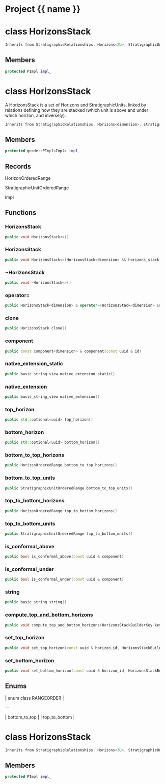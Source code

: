 <script setup>
import {useRoute} from 'vitepress'
const {path} = useRoute()
const tokens = path.split('/')
const words = tokens[2].split('-');
for (let i = 0; i < words.length; i++) {
    words[i] = words[i].charAt(0).toUpperCase() + words[i].slice(1);
    words[i] = words[i].replace('geode', 'Geode')
}
const name = words.join('-');
</script>
# Project {{ name }}

# class HorizonsStack


```cpp
Inherits from StratigraphicRelationships, Horizons<2U>, StratigraphicUnits<2U>, Identifier
```



## Members

```cpp
protected PImpl impl_

```



# class HorizonsStack


 A HorizonsStack is a set of Horizons and StratigraphicUnits, linked by relations defining how they are stacked (which unit is above and under which horizon, and inversely).



```cpp
Inherits from StratigraphicRelationships, Horizons<dimension>, StratigraphicUnits<dimension>, Identifier
```



## Members

```cpp
protected geode::PImpl<Impl> impl_

```



## Records

HorizonOrderedRange

StratigraphicUnitOrderedRange

Impl



## Functions

### HorizonsStack

```cpp
public void HorizonsStack<>()
```


### HorizonsStack

```cpp
public void HorizonsStack<>(HorizonsStack<dimension> && horizons_stack)
```


### ~HorizonsStack

```cpp
public void ~HorizonsStack<>()
```


### operator=

```cpp
public HorizonsStack<dimension> & operator=(HorizonsStack<dimension> && other)
```


### clone

```cpp
public HorizonsStack clone()
```


### component

```cpp
public const Component<dimension> & component(const uuid & id)
```


### native_extension_static

```cpp
public basic_string_view native_extension_static()
```


### native_extension

```cpp
public basic_string_view native_extension()
```


### top_horizon

```cpp
public std::optional<uuid> top_horizon()
```


### bottom_horizon

```cpp
public std::optional<uuid> bottom_horizon()
```


### bottom_to_top_horizons

```cpp
public HorizonOrderedRange bottom_to_top_horizons()
```


### bottom_to_top_units

```cpp
public StratigraphicUnitOrderedRange bottom_to_top_units()
```


### top_to_bottom_horizons

```cpp
public HorizonOrderedRange top_to_bottom_horizons()
```


### top_to_bottom_units

```cpp
public StratigraphicUnitOrderedRange top_to_bottom_units()
```


### is_conformal_above

```cpp
public bool is_conformal_above(const uuid & component)
```


### is_conformal_under

```cpp
public bool is_conformal_under(const uuid & component)
```


### string

```cpp
public basic_string string()
```


### compute_top_and_bottom_horizons

```cpp
public void compute_top_and_bottom_horizons(HorizonsStackBuilderKey key)
```


### set_top_horizon

```cpp
public void set_top_horizon(const uuid & horizon_id, HorizonsStackBuilderKey key)
```


### set_bottom_horizon

```cpp
public void set_bottom_horizon(const uuid & horizon_id, HorizonsStackBuilderKey key)
```




## Enums

| enum class RANGEORDER |

--

| bottom_to_top |
| top_to_bottom |





# class HorizonsStack


```cpp
Inherits from StratigraphicRelationships, Horizons<3U>, StratigraphicUnits<3U>, Identifier
```



## Members

```cpp
protected PImpl impl_

```



